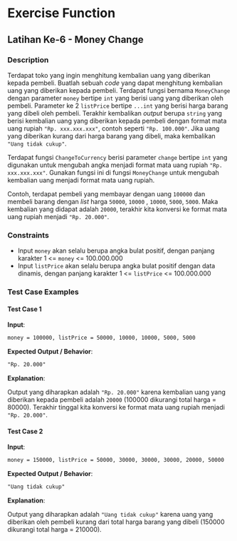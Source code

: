 # Exercise Function

## Latihan Ke-6 - Money Change

### Description

Terdapat toko yang ingin menghitung kembalian uang yang diberikan kepada pembeli. Buatlah sebuah _code_ yang dapat menghitung kembalian uang yang diberikan kepada pembeli. Terdapat fungsi bernama `MoneyChange` dengan parameter `money` bertipe `int` yang berisi uang yang diberikan oleh pembeli. Parameter ke 2 `listPrice` bertipe `...int` yang berisi harga barang yang dibeli oleh pembeli. Terakhir kembalikan _output_ berupa `string` yang berisi kembalian uang yang diberikan kepada pembeli dengan format mata uang rupiah `"Rp. xxx.xxx.xxx"`, contoh seperti `"Rp. 100.000"`. Jika uang yang diberikan kurang dari harga barang yang dibeli, maka kembalikan `"Uang tidak cukup"`.

Terdapat fungsi `ChangeToCurrency` berisi parameter `change` bertipe `int` yang digunakan untuk mengubah angka menjadi format mata uang rupiah `"Rp. xxx.xxx.xxx"`. Gunakan fungsi ini di fungsi `MoneyChange` untuk mengubah kembalian uang menjadi format mata uang rupiah.

Contoh, terdapat pembeli yang membayar dengan uang `100000` dan membeli barang dengan _list_ harga `50000`, `10000` , `10000`, `5000`, `5000`. Maka kembalian yang didapat adalah `20000`, terakhir kita konversi ke format mata uang rupiah menjadi `"Rp. 20.000"`.

### Constraints

- Input `money` akan selalu berupa angka bulat positif, dengan panjang karakter 1 <= `money` <= 100.000.000
- Input `listPrice` akan selalu berupa angka bulat positif dengan data dinamis, dengan panjang karakter 1 <= `listPrice` <= 100.000.000

### Test Case Examples

#### Test Case 1

**Input**:

```txt
money = 100000, listPrice = 50000, 10000, 10000, 5000, 5000
```

**Expected Output / Behavior**:

```txt
"Rp. 20.000"
```

**Explanation**:

Output yang diharapkan adalah `"Rp. 20.000"` karena kembalian uang yang diberikan kepada pembeli adalah `20000` (100000 dikurangi total harga = 80000). Terakhir tinggal kita konversi ke format mata uang rupiah menjadi `"Rp. 20.000"`.

#### Test Case 2

**Input**:

```txt
money = 150000, listPrice = 50000, 30000, 30000, 30000, 20000, 50000
```

**Expected Output / Behavior**:

```txt
"Uang tidak cukup"
```

**Explanation**:

Output yang diharapkan adalah `"Uang tidak cukup"` karena uang yang diberikan oleh pembeli kurang dari total harga barang yang dibeli (150000 dikurangi total harga = 210000).
